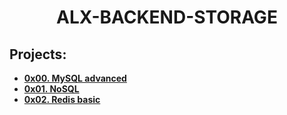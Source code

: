 <h1 align="center"><b>ALX-BACKEND-STORAGE</b></h1>

## Projects:

- **[0x00. MySQL advanced](https://github.com/codenvibes/alx-backend-storage/tree/master/0x00-MySQL_Advanced)**
- **[0x01. NoSQL]()**
- **[0x02. Redis basic]()**
<!-- - **[]()** -->
